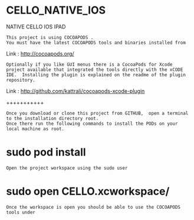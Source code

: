 CELLO_NATIVE_IOS
================

NATIVE CELLO IOS IPAD

	This project is using COCOAPODS .
	You must have the latest COCOAPODS tools and binaries installed from 
	
Link	:	http://cocoapods.org/

	Optionally if you like GUI menus there is a CocoaPods for Xcode project available that integrated the tools directly with the xCODE IDE.  Installing the plugin is explained on the readme of the plugin repository.
	
Link 	:	http://github.com/kattrali/cocoapods-xcode-plugin



+++++++++++

	Once you download or clone this project from GITHUB,  open a terminal to the installation directory root.
	Once there run the following commands to install the PODs on your local machine as root.

# sudo pod install

	Open the project workspace using the sudo user

# sudo open CELLO.xcworkspace/

	Once the workspace is open you should be able to use the COCOAPODS tools under 


